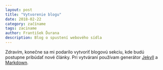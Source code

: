 ```yaml
---
layout: post
title: "Vytvorenie blogu"
date: 2018-02-22
category: začíname
tags: zaciname
author: František Ďurana
description: Blog o spustení webového sídla
---
```


Zdravím, konečne sa mi podarilo vytvoriť blogovú sekciu, kde budú postupne pribúdať nové články. Pri vytváraní používam generátor [Jekyll](http://jekyllrb.com) a [Markdown](https://daringfireball.net/projects/markdown/syntax).
